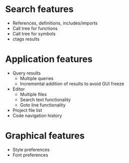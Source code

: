 
# Search features #
  * References, definitions, includes/imports
  * Call tree for functions
  * Call tree for symbols
  * ctags results
# Application features #
  * Query results
    * Multiple queries
    * Incremental addition of results to avoid GUI freeze
  * Editor
    * Multiple files
    * Search text functionality
    * Goto line functionality
  * Project file list
  * Code navigation history
# Graphical features #
  * Style preferences
  * Font preferences